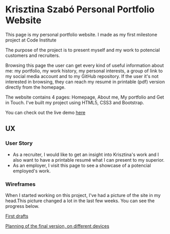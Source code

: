 <h1>Krisztina Szabó Personal Portfolio Website </h1>
<p>This page is my personal portfolio website. I made as my first milestone project at Code Institute </p>
<p>The purpose of the project is to present myself and my work to potencial customers and recruiters. </p>
<p>Browsing this page the user can get every kind of useful information about me: my portfolio, my work history, my personal interests, a group of link to my social media account and to my GitHub repository. If the user it's not interested in browsing, they can reach my resumé in printable (pdf) version directly from the homepage.</p>
<p>The website contains 4 pages: Homepage, About me, My portfolio and Get in Touch. I've built my project using HTML5, CSS3 and Bootstrap.</p>

You can check out the live demo [here](https://krisztinatxt.github.io/first-milestone-project/)


<h2>UX</h2>
<h3>User Story</h3>
<ul>
<li> As a recruiter, I would like to get an insight into Krisztina's work and I also want to have a printable resumé what I can present to my superior.</li>
 </li>
 <li> As an employer, I visit this page to see a showcase of a potencial employed's work. </li>
</ul>
<h3>Wireframes</h3>
<p> When I started working on this project, I've had a picture of the site in my head.This picture changed a lot in the last few weeks. You can see the progress below. </p

[First drafts ](../wireframes/first)

[Planning of the final version, on different devices](.../wireframes/modified)
